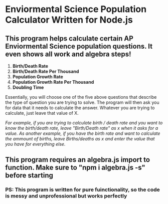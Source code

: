 # Enviormental Science Population Calculator Written for Node.js 
## This program helps calculate certain AP Enviormental Science population questions. It even shows all work and algebra steps!
1) **Birth/Death Rate**
2) **Birth/Death Rate Per Thousand**
3) **Population Growth Rate**
4) **Population Growth Rate Per Thousand**
5) **Doubling Time**

Essentially, you will choose one of the five above questions that describe the type of question you are trying to solve.
The program will then ask you for data that it needs to calculate the answer.
Whatever you are trying to calculate, just leave that value of X.


*For example, if you are trying to calculate birth / death rate and you want to know the birth/death rate, leave "Birth/Death rate" as x when it asks for a value.*
*As another example, if you have the birth rate and want to calculate the ammount of births, leave Births/deaths as x and enter the value that you have for everything else.*


## This program requires an algebra.js import to function. Make sure to "npm i algebra.js -s" before starting

### PS: This program is written for pure fuinctionality, so the code is messy and unprofessional but works perfectly



